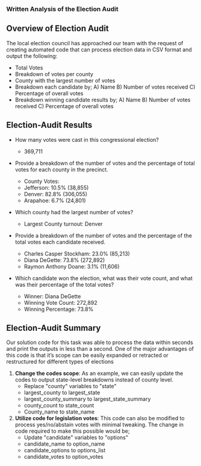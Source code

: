 ### **Written Analysis of the Election Audit**

## **Overview of Election Audit**

The local election council has approached our team with the request of creating automated code that can process election data in CSV format and output the following:
* Total Votes
* Breakdown of votes per county
* County with the largest number of votes
* Breakdown each candidate by;
  A) Name B) Number of votes received C) Percentage of overall votes
* Breakdown winning candidate results by;
  A) Name B) Number of votes received C) Percentage of overall votes
	
## **Election-Audit Results**
- How many votes were cast in this congressional election?
  - 369,711	
- Provide a breakdown of the number of votes and the percentage of total votes for each county in the precinct.
  - County Votes:
  - Jefferson: 10.5% (38,855)
  - Denver: 82.8% (306,055)
  - Arapahoe: 6.7% (24,801)
			
- Which county had the largest number of votes?
  - Largest County turnout: Denver
			
- Provide a breakdown of the number of votes and the percentage of the total votes each candidate received.
  - Charles Casper Stockham: 23.0% (85,213)
  - Diana DeGette: 73.8% (272,892)
  - Raymon Anthony Doane: 3.1% (11,606)
			
- Which candidate won the election, what was their vote count, and what was their percentage of the total votes?
  - Winner: Diana DeGette
  - Winning Vote Count: 272,892
  - Winning Percentage: 73.8%
			
		
## **Election-Audit Summary**

Our solution code for this task was able to process the data within seconds and print the outputs in less than a second.
One of the major advantages of this code is that it’s scope can be easily expanded or retracted or restructured for different types of elections
1) **Change the codes scope**: As an example, we can easily update the codes to output state-level breakdowns instead of county level.
   - Replace "county" variables to "state"
   - largest_county to largest_state
   - largest_county_summary to largest_state_summary
   - county_count to state_count
   - County_name to state_name
2) **Utilize code for legislation votes**: This code can also be modified to process yes/no/abstain votes with minimal tweaking. The change in code required to make this possible would be;
   - Update "candidate" variables to "options"
   - candidate_name to option_name
   - candidate_options to options_list
   - candidate_votes to option_votes
